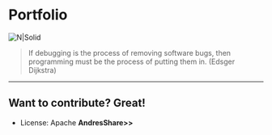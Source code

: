 # Portfolio
![N|Solid](https://image.ibb.co/mbs7Ta/webandresshare.png)



>If debugging is the process of removing software bugs, then programming must be the process of putting them in. (Edsger Dijkstra)


----

Want to contribute? Great!
----
+ License: Apache
**AndresShare>>**
